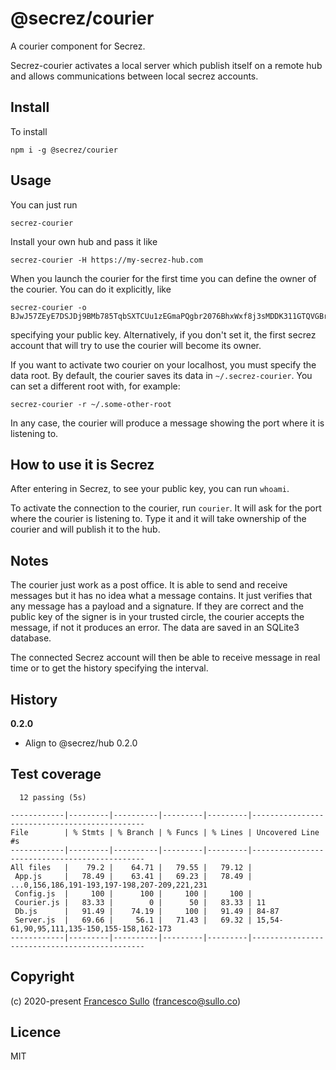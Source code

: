 # @secrez/courier

A courier component for Secrez.

Secrez-courier activates a local server which publish itself on a remote hub and allows communications between local secrez accounts.

## Install

To install

```
npm i -g @secrez/courier
```

## Usage

You can just run

```
secrez-courier
```

Install your own hub and pass it like

```
secrez-courier -H https://my-secrez-hub.com
```

When you launch the courier for the first time you can define the owner of the courier. You can do it explicitly, like

```
secrez-courier -o BJwJ57ZEyE7DSJDj9BMb785TqbSXTCUu1zEGmaPQgbr2076BhxWxf8j3sMDDK311GTQVGBrfMqUepiWV7HL56FbeL
```

specifying your public key. Alternatively, if you don't set it, the first secrez account that will try to use the courier will become its owner.

If you want to activate two courier on your localhost, you must specify the data root. By default, the courier saves its data in `~/.secrez-courier`. You can set a different root with, for example:

```
secrez-courier -r ~/.some-other-root
```

In any case, the courier will produce a message showing the port where it is listening to.

## How to use it is Secrez

After entering in Secrez, to see your public key, you can run `whoami`.

To activate the connection to the courier, run `courier`. It will ask for the port where the courier is listening to. Type it and it will take ownership of the courier and will publish it to the hub.

## Notes

The courier just work as a post office. It is able to send and receive messages but it has no idea what a message contains. It just verifies that any message has a payload and a signature. If they are correct and the public key of the signer is in your trusted circle, the courier accepts the message, if not it produces an error. The data are saved in an SQLite3 database.

The connected Secrez account will then be able to receive message in real time or to get the history specifying the interval.

## History

**0.2.0**

- Align to @secrez/hub 0.2.0

## Test coverage

```
  12 passing (5s)

------------|---------|----------|---------|---------|----------------------------------------------
File        | % Stmts | % Branch | % Funcs | % Lines | Uncovered Line #s
------------|---------|----------|---------|---------|----------------------------------------------
All files   |    79.2 |    64.71 |   79.55 |   79.12 |
 App.js     |   78.49 |    63.41 |   69.23 |   78.49 | ...0,156,186,191-193,197-198,207-209,221,231
 Config.js  |     100 |      100 |     100 |     100 |
 Courier.js |   83.33 |        0 |      50 |   83.33 | 11
 Db.js      |   91.49 |    74.19 |     100 |   91.49 | 84-87
 Server.js  |   69.66 |     56.1 |   71.43 |   69.32 | 15,54-61,90,95,111,135-150,155-158,162-173
------------|---------|----------|---------|---------|----------------------------------------------
```

## Copyright

(c) 2020-present [Francesco Sullo](https://francesco.sullo.co) (<francesco@sullo.co>)

## Licence

MIT
